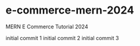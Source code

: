 # e-commerce-mern-2024
MERN E Commerce Tutorial 2024

initial commit 1
initial commit 2
initial commit 3